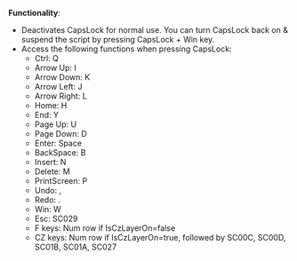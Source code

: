 **Functionality**:
- Deactivates CapsLock for normal use. You can turn CapsLock back on & suspend the script by pressing CapsLock + Win key.
- Access the following functions when pressing CapsLock:
  - Ctrl:        Q
  - Arrow Up:    I
  - Arrow Down:  K
  - Arrow Left:  J
  - Arrow Right: L
  - Home:        H
  - End:         Y
  - Page Up:     U
  - Page Down:   D
  - Enter:       Space
  - BackSpace:   B
  - Insert:      N
  - Delete:      M
  - PrintScreen: P
  - Undo:        ,
  - Redo:        .
  - Win:         W
  - Esc:         SC029
  - F keys:      Num row if IsCzLayerOn=false
  - CZ keys:     Num row if IsCzLayerOn=true, followed by SC00C, SC00D, SC01B, SC01A, SC027